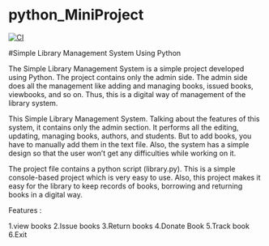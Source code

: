 # python_MiniProject

[![CI](https://github.com/VinayakKeshavKatigar/python_MiniProject_260245/actions/workflows/main.yml/badge.svg)](https://github.com/VinayakKeshavKatigar/python_MiniProject_260245/actions/workflows/main.yml)

#Simple Library Management System Using Python

The Simple Library Management System is a simple project developed using Python. The project contains only the admin side. The admin side does all the management like adding and managing books, issued books, viewbooks, and so on. Thus, this is a digital way of management of the library system.

This Simple Library Management System. Talking about the features of this system, it contains only the admin section. It performs all the editing, updating, managing books, authors, and students. But to add books, you have to manually add them in the text file. Also, the system has a simple design so that the user won’t get any difficulties while working on it.

The project file contains a python script (library.py). This is a simple console-based project which is very easy to use. Also, this project makes it easy for the library to keep records of books, borrowing and returning books in a digital way.

Features :

1.view books
2.Issue books
3.Return books
4.Donate Book
5.Track book
6.Exit
